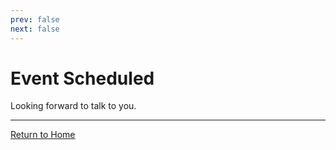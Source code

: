 ```yaml
---
prev: false
next: false
---
```

# Event Scheduled

Looking forward to talk to you.

---

<a class="button" href="/">Return to Home</a>
